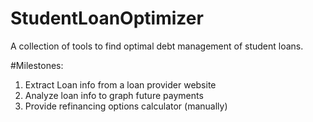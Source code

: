 # StudentLoanOptimizer
A collection of tools to find optimal debt management of student loans.

#Milestones:
1. Extract Loan info from a loan provider website
2. Analyze loan info to graph future payments
3. Provide refinancing options calculator (manually)
